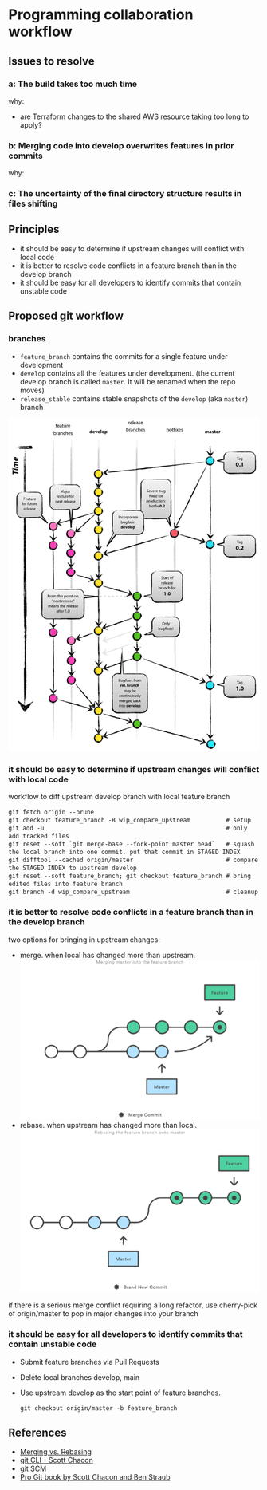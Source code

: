 # Programming collaboration workflow

## Issues to resolve

### a: The build takes too much time

why:

- are Terraform changes to the shared AWS resource taking too long to apply?

### b: Merging code into develop overwrites features in prior commits

why:

### c: The uncertainty of the final directory structure results in files shifting

## Principles

- it should be easy to determine if upstream changes will conflict with local code
- it is better to resolve code conflicts in a feature branch than in the develop branch
- it should be easy for all developers to identify commits that contain unstable code

## Proposed git workflow

### branches

- `feature_branch` contains the commits for a single feature under development
- `develop` contains all the features under development. (the current develop branch is called  `master`. It will be renamed when the repo moves)
- `release_stable` contains stable snapshots of the `develop` (aka `master`) branch

![Git Flow Branching Model](git-flow-model.png)

### it should be easy to determine if upstream changes will conflict with local code

workflow to diff upstream develop branch with local feature branch

```shell
git fetch origin --prune
git checkout feature_branch -B wip_compare_upstream          # setup
git add -u                                                   # only add tracked files
git reset --soft `git merge-base --fork-point master head`   # squash the local branch into one commit. put that commit in STAGED INDEX
git difftool --cached origin/master                          # compare the STAGED INDEX to upstream develop
git reset --soft feature_branch; git checkout feature_branch # bring edited files into feature branch
git branch -d wip_compare_upstream                           # cleanup
```

### it is better to resolve code conflicts in a feature branch than in the develop branch

two options for bringing in upstream changes:

- merge. when local has changed more than upstream. ![merge diagram](dia-merge.svg)
- rebase. when upstream has changed more than local. ![rebase diagram](dia-rebase.svg)

if there is a serious merge conflict requiring a long refactor, use cherry-pick of origin/master to pop in major changes into your branch

### it should be easy for all developers to identify commits that contain unstable code

- Submit feature branches via Pull Requests
- Delete local branches develop, main
- Use upstream develop as the start point of feature branches.

  ```shell
  git checkout origin/master -b feature_branch
  ```

## References

- [Merging vs. Rebasing](https://www.atlassian.com/git/tutorials/merging-vs-rebasing)
- [git CLI - Scott Chacon](http://schacon.github.io/git/git.html)
- [git SCM](https://git-scm.com/)
- [Pro Git book by Scott Chacon and Ben Straub](https://git-scm.com/book/en/v2)

